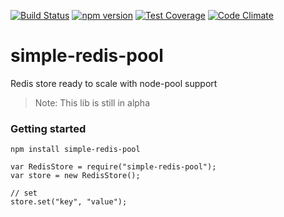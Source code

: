 [![Build Status](https://travis-ci.org/pasupulaphani/angular-gist-embed.svg?branch=master)](https://travis-ci.org/pasupulaphani/angular-gist-embed) [![npm version](https://badge.fury.io/js/simple-redis-pool.svg)](https://badge.fury.io/js/simple-redis-pool) [![Test Coverage](https://codeclimate.com/github/pasupulaphani/simple-redis-pool/badges/coverage.svg)](https://codeclimate.com/github/pasupulaphani/simple-redis-pool/coverage) [![Code Climate](https://codeclimate.com/github/pasupulaphani/simple-redis-pool/badges/gpa.svg)](https://codeclimate.com/github/pasupulaphani/simple-redis-pool)

# simple-redis-pool
Redis store ready to scale with node-pool support

> Note: This lib is still in alpha

### Getting started

    npm install simple-redis-pool

    var RedisStore = require("simple-redis-pool");
    var store = new RedisStore();

    // set
    store.set("key", "value");
